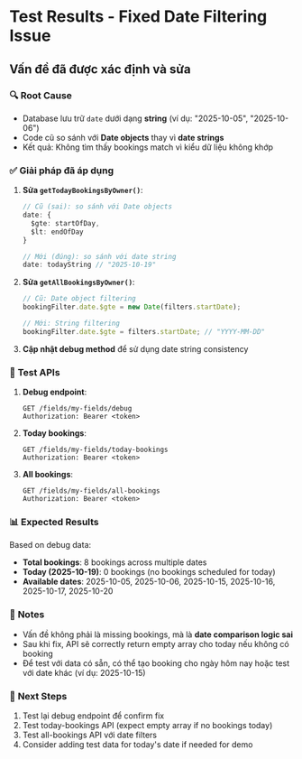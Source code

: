 # Test Results - Fixed Date Filtering Issue

## Vấn đề đã được xác định và sửa

### 🔍 **Root Cause**
- Database lưu trữ `date` dưới dạng **string** (ví dụ: "2025-10-05", "2025-10-06")
- Code cũ so sánh với **Date objects** thay vì **date strings**
- Kết quả: Không tìm thấy bookings match vì kiểu dữ liệu không khớp

### ✅ **Giải pháp đã áp dụng**

1. **Sửa `getTodayBookingsByOwner()`**:
   ```typescript
   // Cũ (sai): so sánh với Date objects
   date: {
     $gte: startOfDay,
     $lt: endOfDay
   }
   
   // Mới (đúng): so sánh với date string
   date: todayString // "2025-10-19"
   ```

2. **Sửa `getAllBookingsByOwner()`**:
   ```typescript
   // Cũ: Date object filtering
   bookingFilter.date.$gte = new Date(filters.startDate);
   
   // Mới: String filtering
   bookingFilter.date.$gte = filters.startDate; // "YYYY-MM-DD"
   ```

3. **Cập nhật debug method** để sử dụng date string consistency

### 🧪 **Test APIs**

1. **Debug endpoint**:
   ```http
   GET /fields/my-fields/debug
   Authorization: Bearer <token>
   ```

2. **Today bookings**:
   ```http
   GET /fields/my-fields/today-bookings
   Authorization: Bearer <token>
   ```

3. **All bookings**:
   ```http
   GET /fields/my-fields/all-bookings
   Authorization: Bearer <token>
   ```

### 📊 **Expected Results**

Based on debug data:
- **Total bookings**: 8 bookings across multiple dates
- **Today (2025-10-19)**: 0 bookings (no bookings scheduled for today)
- **Available dates**: 2025-10-05, 2025-10-06, 2025-10-15, 2025-10-16, 2025-10-17, 2025-10-20

### 📝 **Notes**

- Vấn đề không phải là missing bookings, mà là **date comparison logic sai**
- Sau khi fix, API sẽ correctly return empty array cho today nếu không có booking
- Để test với data có sẵn, có thể tạo booking cho ngày hôm nay hoặc test với date khác (ví dụ: 2025-10-15)

### 🔄 **Next Steps**

1. Test lại debug endpoint để confirm fix
2. Test today-bookings API (expect empty array if no bookings today)
3. Test all-bookings API với date filters
4. Consider adding test data for today's date if needed for demo
